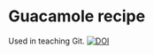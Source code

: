 # Guacamole recipe

Used in teaching Git.
[![DOI](https://sandbox.zenodo.org/badge/472510334.svg)](https://sandbox.zenodo.org/badge/latestdoi/472510334)
